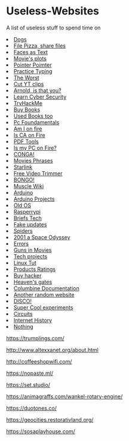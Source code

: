 # Useless-Websites


A list of useless stuff to spend time on 

<li> <a href="https://www.omfgdogs.com/" target="_blank"> Dogs</a> </li>



<li> <a href="https://file.pizza/" target="_blank">File Pizza, share files </a> </li>

<li> <a href="https://textfac.es/" target="_blank"> Faces as Text</a> </li>

<li> <a href="https://skempin.github.io/reactjs-tmdb-app/" target="_blank"> Movie's plots</a> </li>

<li> <a href="https://pointerpointer.com/" target="_blank">Pointer Poimter </a> </li>

<li> <a href="https://www.typelit.io/" target="_blank">Practice Typing </a> </li>

<li> <a href="https://www.theworldsworstwebsiteever.com/" target="_blank"> The Worst</a> </li>

<li> <a href="https://ytcutter.net/" target="_blank">Cut YT clips </a> </li>

<li> <a href="http://111111111111111111111111111111111111111111111111111111111111.com/" target="_blank">Arnold, is that you? </a> </li>

<li> <a href="https://pwn.college/" target="_blank"> Learn Cyber Security</a> </li>

<li> <a href="https://pwn.college/" target="_blank"> TryHackMe</a> </li>

<li> <a href="https://www.betterworldbooks.com/" target="_blank"> Buy Books</a> </li>

<li> <a href="https://www.thriftbooks.com/" target="_blank">Used Books too </a> </li>

<li> <a href="https://gamehacking.academy/lesson/1/1" target="_blank"> Pc Foundamentals</a> </li>

<li> <a href="https://www.ismycomputeronfire.com/" target="_blank">Am I on fire </a> </li>

<li> <a href="http://iscaliforniaonfire.com/" target="_blank">Is CA on Fire </a> </li>

<li> <a href="https://tinywow.com/" target="_blank">PDF Tools </a> </li>

<li> <a href="http://ismycomputeron.com/" target="_blank"> Is my PC on Fire?</a> </li>

<li> <a href="https://matias.ma/nsfw/" target="_blank">CONGA! </a> </li>

<li> <a href="https://www.playphrase.me/" target="_blank"> Movies Phrases</a>   </li>

<li> <a href="https://starlink.sx/" target="_blank"> Starlink </a> </li>

<li> <a href="https://online-video-cutter.com/" target="_blank">Free Video Trimmer </a> </li>


<li> <a href="https://bongo.cat/" target="_blank"> BONGO!</a> </li>

<li> <a href="https://musclewiki.com/" target="_blank">Muscle Wiki</a> </li>

<li> <a href="https://www.arduino.cc/" target="_blank"> Arduino</a> </li>

<li> <a href="https://create.arduino.cc/projecthub" target="_blank"> Arduino Projects</a> </li>

<li> <a href="https://winworldpc.com/library/operating-systems" target="_blank"> Old OS</a> </li>

<li> <a href="https://www.raspberrypi.org/" target="_blank">Rasperrypi</a> </li>

<li> <a href="https://briefs.video/?ref=cloudhiker.net" target="_blank"> Briefs Tech</a> </li>

<li> <a href="https://fakeupdate.net/?ref=cloudhiker.net" target="_blank"> Fake updates</a> </li>


<li> <a href="http://oos.moxiecode.com/js_webgl/spiders_2_hammertime/?ref=cloudhiker.net" target="_blank"> Spiders</a> </li>


<li> <a href="https://www.kubrick2001.com/en/1/index.html" target="_blank"> 2001 a Space Odyssey </a> </li>

<li> <a href="https://sketchywebsite.net/?ref=cloudhiker.net" target="_blank"> Errors</a> </li>

<li> <a href="http://www.imfdb.org/wiki/Main_Page" target="_blank">Guns in Movies </a> </li>

<li> <a href="https://www.hackster.io/" target="_blank"> Tech projects</a> </li>

<li> <a href="https://www.howtoforge.com/" target="_blank"> Linux Tut</a> </li>

<li> <a href="https://www.rtings.com/" target="_blank"> Products Ratings</a> </li>

<li> <a href="https://o.mg.lol/" target="_blank">Buy hacker </a> </li>

<li> <a href="https://www.heavensgate.com/" target="_blank">Heaven's gates </a> </li>

<li> <a href="https://acolumbinesite.com/" target="_blank">Columbine Documentation </a> </li>

<li> <a href="https://haxrelm.neocities.org/?ref=cloudhiker.net" target="_blank"> Another random website</a> </li>

<li> <a href="https://cursordisco.ytmnd.com/?ref=cloudhiker.net" target="_blank"> DISCO!</a> </li>

<li> <a href="https://lab.nationalmedals.org/?ref=cloudhiker.net#" target="_blank"> Super Cool experiments</a> </li>

<li> <a href="http://www.falstad.com/circuit/?ref=cloudhiker.net" target="_blank">Circuits</a> </li>

<li> <a href="https://www.opte.org/the-internet" target="_blank">Internet History </a> </li>

<li> <a href="https://thisbuttondoesnothing.com/?ref=cloudhiker.net" target="_blank"> Nothing</a> </li>

https://trumplings.com/

http://www.altexxanet.org/about.html

http://coffeeshopwifi.com/

https://nopaste.ml/

https://set.studio/

https://animagraffs.com/wankel-rotary-engine/

https://duotones.co/

https://geocities.restorativland.org/

https://sosaplayhouse.com/
